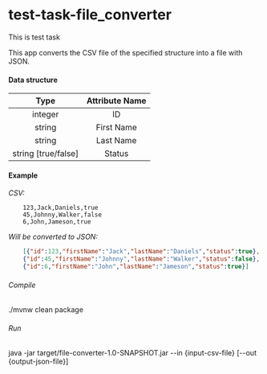 # test-task-file_converter
This is test task

This app converts the CSV file of the specified structure into a file with JSON.

#### Data structure
| Type | Attribute Name |
|:------:|:----------------:|
| integer | ID |
| string | First Name |
| string | Last Name |
| string [true/false] | Status |

#### Example

*CSV:*
```csv
    123,Jack,Daniels,true
    45,Johnny,Walker,false
    6,John,Jameson,true
```

*Will be converted to JSON:*
```json
    [{"id":123,"firstName":"Jack","lastName":"Daniels","status":true},
    {"id":45,"firstName":"Johnny","lastName":"Walker","status":false},
    {"id":6,"firstName":"John","lastName":"Jameson","status":true}]
```

###### Compile
./mvnw clean package

###### Run
java -jar target/file-converter-1.0-SNAPSHOT.jar --in {input-csv-file} [--out {output-json-file}]
